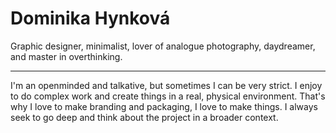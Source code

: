 # Dominika Hynková
Graphic designer, minimalist, lover of analogue photography, daydreamer, and master in overthinking.

- - -

I'm an openminded and talkative, but sometimes I can be very strict. I enjoy to do complex work and create things in a real, physical environment. That's why I love to make branding and packaging, I love to make things. I always seek to go deep and think about the project in a broader context.
